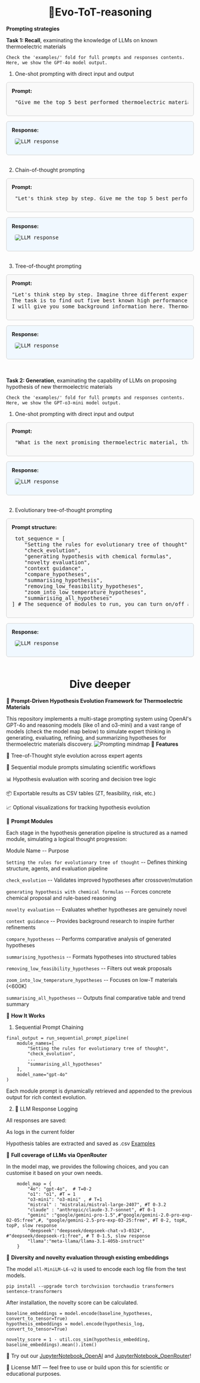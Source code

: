 
<h1 align="center"> 🌲Evo-ToT-reasoning</h1>

**Prompting strategies**

**Task 1: Recall**, examinating the knowledge of LLMs on known thermoelectric materials

`Check the 'examples/' fold for full prompts and responses contents. Here, we show the GPT-4o model output.`

1. One-shot prompting with direct input and output
<div style="border: 1px solid #cfcfcf; border-radius: 6px; padding: 1em; background-color: #f9f9f9; margin-bottom: 1em;"> <strong>Prompt:</strong><br> <pre> "Give me the top 5 best performed thermoelectric materials, with their ZT values, use a table to present them." </pre> </div> <div style="border: 1px solid #cfcfcf; border-radius: 6px; padding: 1em; background-color: #f0f8ff;"> <strong>Response:</strong><br> <pre> <img src="images/4o-one-shot.png" alt="LLM response" style="max-width: 100%; border-radius: 4px;" /> </pre></div>
<br>



2. Chain-of-thought prompting
<div style="border: 1px solid #cfcfcf; border-radius: 6px; padding: 1em; background-color: #f9f9f9; margin-bottom: 1em;"> <strong>Prompt:</strong><br> <pre> "Let's think step by step. Give me the top 5 best performed thermoelectric materials, with their ZT values, use a table to present them." </pre> </div> <div style="border: 1px solid #cfcfcf; border-radius: 6px; padding: 1em; background-color: #f0f8ff;"> <strong>Response:</strong><br> <pre> <img src="images/4o-cot.png" alt="LLM response" style="max-width: 100%; border-radius: 4px;" /> </pre> </div>
<br>

3. Tree-of-thought prompting

<div style="border: 1px solid #cfcfcf; border-radius: 6px; padding: 1em; background-color: #f9f9f9; margin-bottom: 1em;"> <strong>Prompt:</strong><br> <pre>"Let's think step by step. Imagine three different experts are answering this question. All experts will write down 1 step of their thinking, then share it with the group, Then all experts will go on to the next step, etc. If any expert realises they're wrong at any point then they leave.
The task is to find out five best known high performance thermoelectric materials and in order to confirm they are the best ones, you need to compare these materials according to their design strategies, thermoelectric efficiencies, and other key factors that you think fit. 
I will give you some background information here. Thermoelectric efficiency is governed by ZT = (S²σT)/κ. Traditional materials rely on scarce or toxic elements. Alternatives must optimise electronic transport properties, phonon engineering, and nanostructuring. Conventional approaches focus on band engineering, phonon-glass electron-crystal (PGEC) concepts, and alloy disorder, but breakthrough materials require novel strategies." </pre> </div> <div style="border: 1px solid #cfcfcf; border-radius: 6px; padding: 1em; background-color: #f0f8ff;"> <strong>Response:</strong><br> <pre> <img src="images/4o-tot.png" alt="LLM response" style="max-width: 100%; border-radius: 4px;" /> </pre> </div>
<br><br>

**Task 2: Generation**, examinating the capability of LLMs on proposing hypothesis of new thermoelectric materials

`Check the 'examples/' fold for full prompts and responses contents. Here, we show the GPT-o3-mini model output.`

1. One-shot prompting with direct input and output
<div style="border: 1px solid #cfcfcf; border-radius: 6px; padding: 1em; background-color: #f9f9f9; margin-bottom: 1em;"> <strong>Prompt:</strong><br> <pre> "What is the next promising thermoelectric material, that no one has never reported before? I'd like to have a try. What is the composition of it? Is this material never reported before? Why you propose this one? What is your inspiration? " </pre> </div> <div style="border: 1px solid #cfcfcf; border-radius: 6px; padding: 1em; background-color: #f0f8ff;"> <strong>Response:</strong><br> <pre> <img src="images/o3-mini-new-one-shot.png" alt="LLM response" style="max-width: 100%; border-radius: 4px;" /></pre> </div>
<br>

2. Evolutionary tree-of-thought prompting
<div style="border: 1px solid #cfcfcf; border-radius: 6px; padding: 1em; background-color: #f9f9f9; margin-bottom: 1em;"> <strong>Prompt structure:</strong><br> <pre> tot_sequence = [
    "Setting the rules for evolutionary tree of thought",
    "check_evolution",
    "generating hypothesis with chemical formulas",
    "novelty evaluation",
    "context guidance",
    "compare_hypotheses",
    "summarising_hypothesis",
    "removing_low_feasibility_hypotheses",
    "zoom_into_low_temperature_hypotheses",
    "summarising_all_hypotheses"
] # The sequence of modules to run, you can turn on/off any module
</pre> </div> <div style="border: 1px solid #cfcfcf; border-radius: 6px; padding: 1em; background-color: #f0f8ff;"> <strong>Response:</strong><br> <pre> <img src="images/o3-mini-evo.png" alt="LLM response" style="max-width: 100%; border-radius: 4px;" /> </pre> </div>
<br>

<h1 align="center"> Dive deeper </h1>

🧪 **Prompt-Driven Hypothesis Evolution Framework for Thermoelectric Materials**

This repository implements a multi-stage prompting system using OpenAI's GPT-4o and reasoning models (like o1 and o3-mini) and a vast range of models (check the model map below) to simulate expert thinking in generating, evaluating, refining, and summarizing hypotheses for thermoelectric materials discovery.
![Prompting mindmap](tot.png)
📌 **Features**

🧠 Tree-of-Thought style evolution across expert agents

🔁 Sequential module prompts simulating scientific workflows

📊 Hypothesis evaluation with scoring and decision tree logic

📦 Exportable results as CSV tables (ZT, feasibility, risk, etc.)

📈 Optional visualizations for tracking hypothesis evolution

🧬 **Prompt Modules**

Each stage in the hypothesis generation pipeline is structured as a named module, simulating a logical thought progression:

Module Name --	Purpose

`Setting the rules for evolutionary tree of thought` -- Defines thinking structure, agents, and evaluation pipeline

`check_evolution` -- Validates improved hypotheses after crossover/mutation

`generating hypothesis with chemical formulas` -- Forces concrete chemical proposal and rule-based reasoning

`novelty evaluation` -- Evaluates whether hypotheses are genuinely novel

`context guidance` -- Provides background research to inspire further refinements

`compare_hypotheses` -- Performs comparative analysis of generated hypotheses

`summarising_hypothesis` -- Formats hypotheses into structured tables

`removing_low_feasibility_hypotheses` -- Filters out weak proposals

`zoom_into_low_temperature_hypotheses` -- Focuses on low-T materials (<600K)

`summarising_all_hypotheses` -- Outputs final comparative table and trend summary

🧠 **How It Works**
1. Sequential Prompt Chaining

```
final_output = run_sequential_prompt_pipeline(
    module_names=[
        "Setting the rules for evolutionary tree of thought",
        "check_evolution",
        ...
        "summarising_all_hypotheses"
    ],
    model_name="gpt-4o"
)
```

Each module prompt is dynamically retrieved and appended to the previous output for rich context evolution.

2. 📂 LLM Response Logging
   
All responses are saved:

As logs in the current folder

Hypothesis tables are extracted and saved as .csv [Examples](examples)

🧬 **Full coverage of LLMs via OpenRouter**

In the model map, we provides the following choices, and you can customise it based on your own needs.
```
    model_map = {
        "4o": "gpt-4o",  # T=0-2 
        "o1": "o1", #T = 1
        "o3-mini": "o3-mini" , # T=1
        "mistral" : "mistralai/mistral-large-2407", #T 0-3.2
        "claude" : "anthropic/claude-3.7-sonnet", #T 0-1
        "gemini" :"google/gemini-pro-1.5",#"google/gemini-2.0-pro-exp-02-05:free",#, "google/gemini-2.5-pro-exp-03-25:free", #T 0-2, topK, topP, slow response
        "deepseek":"deepseek/deepseek-chat-v3-0324", #"deepseek/deepseek-r1:free", # T 0-1.5, slow response
        "llama":"meta-llama/llama-3.1-405b-instruct"
    }
```

🧬 **Diversity and novelty evaluation through existing embeddings**

The model `all-MiniLM-L6-v2` is used to encode each log file from the test models. 
```
pip install --upgrade torch torchvision torchaudio transformers sentence-transformers
```
After installation, the novelty score can be calculated.
```
baseline_embeddings = model.encode(baseline_hypotheses, convert_to_tensor=True)
hypothesis_embeddings = model.encode(hypothesis_log, convert_to_tensor=True)

novelty_score = 1 - util.cos_sim(hypothesis_embedding, baseline_embeddings).mean().item()
```


🧩 Try out our [JupyterNotebook_OpenAI](prompting.ipynb) and [JupyterNotebook_OpenRouter](prompting_openrouter.ipynb)!

📜 License
MIT — feel free to use or build upon this for scientific or educational purposes.
